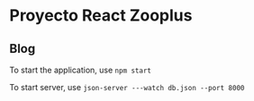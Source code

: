 # Proyecto React Zooplus

## Blog

To start the application, use `npm start`

To start server, use `json-server ---watch db.json --port 8000`